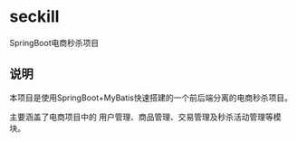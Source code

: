 # seckill
SpringBoot电商秒杀项目

## 说明

本项目是使用SpringBoot+MyBatis快速搭建的一个前后端分离的电商秒杀项目。

主要涵盖了电商项目中的 用户管理、商品管理、交易管理及秒杀活动管理等模块。

